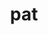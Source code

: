 ---
category: 3-letters
denotation: null
name: pat
reference_link: https://www.etymonline.com/word/pat
root_language: null
root_name: null
title: pat
type: free
word_sums:
- respelling: pat
  sum: 'Pat + '
---